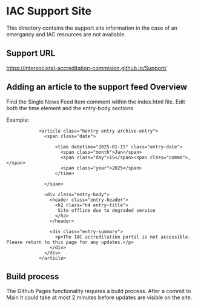 # IAC Support Site 

This directory contains the support site information in the case of an emergancy and IAC resources are not available.

## Support URL
https://intersocietal-accreditation-commision.github.io/Support/

## Adding an article to the support feed Overview

Find the Single News Feed Item comment within the index.html file. Edit both the time element and the entry-body sections

Example: 
<!-- Single News Feed Item-->
                <article class="hentry entry archive-entry">
                  <span class="date">
                           
                      <time datetime="2025-01-15" class="entry-date">
                        <span class="month">Jan</span>
                        <span class="day">15</span><span class="comma">,</span>
                        <span class="year">2025</span>
                      </time>
               
                  </span>

                  <div class="entry-body">
                    <header class="entry-header">
                      <h2 class="h4 entry-title">
                       Site offline due to degraded service
                      </h2>
                    </header>

                    <div class="entry-summary">
                      <p>The IAC accreditation portal is not accessible. Please return to this page for any updates.</p>
                    </div>
                  </div>
                </article>
<!-- End Single News Feed Item-->


## Build process
The Github Pages functionality requires a build process. After a commit to Main it could take at most 2 minutes before updates are visible on the site.

